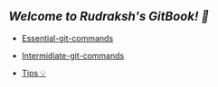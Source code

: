 ## *Welcome to Rudraksh's GitBook! 📖*

- [Essential-git-commands](essential-git-commands.md)

- [Intermidiate-git-commands](essential-git-commands.md)

- [Tips 💡](tips.md)